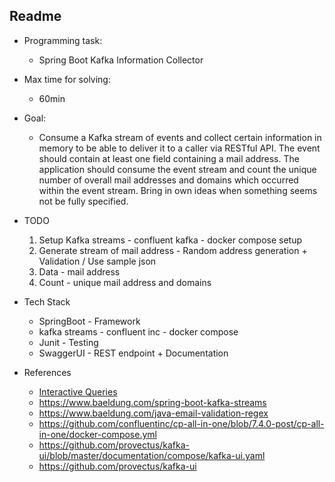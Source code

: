 ## Readme 

* Programming task:
  * Spring Boot Kafka Information Collector

* Max time for solving: 
  * 60min

* Goal: 
  * Consume a Kafka stream of events and collect certain information in
  memory to be able to deliver it to a caller via RESTful API.
  The event should contain at least one field containing a mail address. The
  application should consume the event stream and count the unique number of
  overall mail addresses and domains which occurred within the event stream.
  Bring in own ideas when something seems not be fully specified.

* TODO
  1. Setup Kafka streams  - confluent kafka - docker compose setup
  2. Generate stream of mail address - Random address generation + Validation  / Use sample json
  3. Data - mail address
  4. Count - unique mail address and domains
  
* Tech Stack
  * SpringBoot - Framework
  * kafka streams - confluent inc - docker compose
  * Junit - Testing 
  * SwaggerUI - REST endpoint + Documentation

* References
  * [Interactive Queries](https://docs.confluent.io/platform/current/streams/developer-guide/interactive-queries.html)
  * https://www.baeldung.com/spring-boot-kafka-streams
  * https://www.baeldung.com/java-email-validation-regex
  * https://github.com/confluentinc/cp-all-in-one/blob/7.4.0-post/cp-all-in-one/docker-compose.yml
  * https://github.com/provectus/kafka-ui/blob/master/documentation/compose/kafka-ui.yaml
  * https://github.com/provectus/kafka-ui